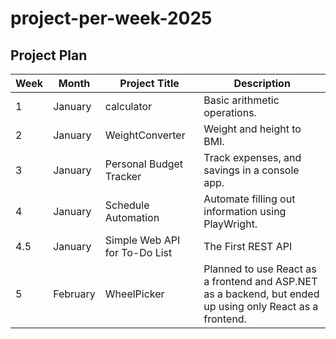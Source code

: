 # project-per-week-2025

## Project Plan

| Week | Month   | Project Title                 | Description                                        |
|------|---------|-------------------------------|----------------------------------------------------|
| 1    | January | calculator                    | Basic arithmetic operations.                       |
| 2    | January | WeightConverter               | Weight and height to BMI.                          |
| 3    | January | Personal Budget Tracker       | Track expenses, and savings in a console app.      |
| 4    | January | Schedule Automation           | Automate filling out information using PlayWright. |
| 4.5  | January | Simple Web API for To-Do List | The First REST API                                 |
| 5 | February | WheelPicker | Planned to use React as a frontend and ASP.NET as a backend, but ended up using only React as a frontend. |

